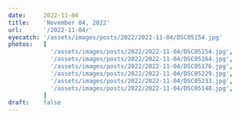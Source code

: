 ```yaml
---
date:     2022-11-04
title:    'November 04, 2022'
url:      '/2022-11-04/'
eyecatch: '/assets/images/posts/2022/2022-11-04/DSC05154.jpg'
photos:   [
            '/assets/images/posts/2022/2022-11-04/DSC05154.jpg',
            '/assets/images/posts/2022/2022-11-04/DSC05164.jpg',
            '/assets/images/posts/2022/2022-11-04/DSC05176.jpg',
            '/assets/images/posts/2022/2022-11-04/DSC05229.jpg',
            '/assets/images/posts/2022/2022-11-04/DSC05233.jpg',
            '/assets/images/posts/2022/2022-11-04/DSC05148.jpg',
          ]
draft:    false
---
```


